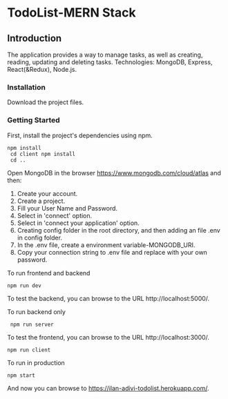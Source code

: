 # TodoList-MERN Stack

## Introduction
The application provides a way to manage tasks, as well as creating, reading, updating and deleting tasks.
Technologies: MongoDB, Express, React(&Redux), Node.js.

### Installation
Download the project files.

### Getting Started
First, install the project's dependencies using npm.
```
npm install
 cd client npm install
 cd ..
 ```
Open MongoDB in the browser https://www.mongodb.com/cloud/atlas and then:
1) Create your account.
2) Create a project.
3) Fill your User Name and Password.
4) Select in 'connect' option.
5) Select in 'connect your application' option.
6) Creating config folder in the root directory, and then adding an file .env in config folder.
7) In the .env file, create a environment variable-MONGODB_URI.
8) Copy your connection string to .env file and replace <password> with your own password.

To run frontend and backend
```
npm run dev
```
To test the backend, you can browse to the URL http://localhost:5000/.

To run backend only
```
 npm run server
```
To test the frontend, you can browse to the URL http://localhost:3000/.

```
npm run client
```
To run in production

```
npm start
```
And now you can browse to https://ilan-adivi-todolist.herokuapp.com/.
